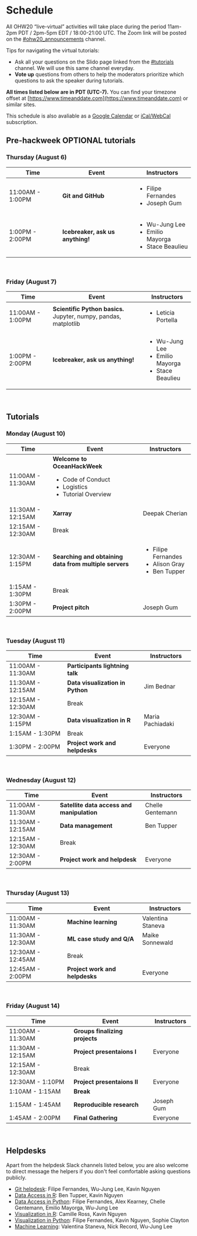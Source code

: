 # Schedule

All OHW20 “live-virtual” activities will take place during the period 11am-2pm PDT / 2pm-5pm EDT / 18:00-21:00 UTC.  The Zoom link will be posted on the [#ohw20_announcements](https://app.slack.com/client/TUFFMB3EE/C017HT6NSKZ) channel.

Tips for navigating the virtual tutorials:

- Ask all your questions on the Slido page linked from the [#tutorials](https://app.slack.com/client/TUFFMB3EE/G018QH20KAM) channel. We will use this same channel everyday.
- **Vote up** questions from others to help the moderators prioritize which questions to ask the speaker during tutorials.


**All times listed below are in PDT (UTC-7).** You can find your timezone offset at [https://www.timeanddate.com](https://www.timeanddate.com) or similar sites.

This schedule is also avaliable as a
[Google Calendar](https://calendar.google.com/calendar/embed?src=c_05tbvgs1f29lrv2s17diuscuhc%40group.calendar.google.com&ctz=America%2FNew_York)
or [iCal/WebCal](https://calendar.google.com/calendar/ical/c_05tbvgs1f29lrv2s17diuscuhc%40group.calendar.google.com/public/basic.ics)
subscription.


## Pre-hackweek OPTIONAL tutorials

### Thursday (August 6)

<table>
  <thead>
    <tr>
      <th>Time</th>
      <th>Event</th>
      <th>Instructors</th>
    </tr>
  </thead>
  <tbody>
    <tr>
      <td>11:00AM - 1:00PM</td>
      <td>
        <strong>Git and GitHub</strong>
      </td>
      <td>
        <ul>
          <li>Filipe Fernandes</li>
          <li>Joseph Gum</li>
        </ul>
      </td>
    </tr>
    <tr>
      <td>1:00PM - 2:00PM</td>
      <td><strong>Icebreaker, ask us anything!</strong></td>
      <td>
        <ul>
          <li>Wu-Jung Lee</li>
          <li>Emilio Mayorga</li>
          <li>Stace Beaulieu</a></li>
        </ul>
      </td>
    </tr>
    <tr>
  </tbody>
</table>

<br>

### Friday (August 7)

<table>
  <thead>
    <tr>
      <th>Time</th>
      <th>Event</th>
      <th>Instructors</th>
    </tr>
  </thead>
  <tbody>
    <tr>
      <td>11:00AM - 1:00PM</td>
      <td>
        <strong>Scientific Python basics.</strong> Jupyter, numpy, pandas, matplotlib
      </td>
      <td>
        <ul>
          <li>Leticia Portella</li>
        </ul>
      </td>
    </tr>
    <tr>
      <td>1:00PM - 2:00PM</td>
      <td><strong>Icebreaker, ask us anything!</strong></td>
      <td>
        <ul>
          <li>Wu-Jung Lee</li>
          <li>Emilio Mayorga</li>
          <li>Stace Beaulieu</a></li>
        </ul>
      </td>
    </tr>
    <tr>
  </tbody>
</table>


<br>

## Tutorials

### Monday (August 10)

<table>
  <thead>
    <tr>
      <th>Time</th>
      <th>Event</th>
      <th>Instructors</th>
    </tr>
  </thead>
  <tbody>
    <tr>
      <td>11:00AM - 11:30AM</td>
      <td>
        <strong>Welcome to OceanHackWeek</strong>
        <ul>
          <li>Code of Conduct</li>
          <li>Logistics</li>
          <li>Tutorial Overview</a></li>
        </ul>
      </td>
      <td> </td>
    </tr>
    <tr>
      <td>11:30AM - 12:15AM</td>
      <td><strong>Xarray</strong></td>
      <td>Deepak Cherian</td>
    </tr>
    <tr>
      <td>12:15AM - 12:30AM</td>
      <td>Break</td>
      <td> </td>
    </tr>
    <tr>
      <td>12:30AM - 1:15PM</td>
      <td><strong>Searching and obtaining data from multiple servers</strong></td>
      <td>
        <ul>
          <li>Filipe Fernandes</li>
          <li>Alison Gray</li>
          <li>Ben Tupper</li>
        </ul>
      </td>
    </tr>
    <tr>
      <td>1:15AM - 1:30PM</td>
      <td>Break</td>
      <td> </td>
    </tr>
    <tr>
      <td>1:30PM - 2:00PM</td>
      <td><strong>Project pitch</strong></td>
      <td>Joseph Gum</td>
    </tr>
  </tbody>
</table>

<br>

### Tuesday (August 11)

<table>
  <thead>
    <tr>
      <th>Time</th>
      <th>Event</th>
      <th>Instructors</th>
    </tr>
  </thead>
  <tbody>
    <tr>
      <td>11:00AM - 11:30AM</td>
      <td>
        <strong>Participants lightning talk</strong>
      </td>
      <td> </td>
    </tr>
    <tr>
      <td>11:30AM - 12:15AM</td>
      <td><strong>Data visualization in Python</strong></td>
      <td>Jim Bednar</td>
    </tr>
    <tr>
      <td>12:15AM - 12:30AM</td>
      <td>Break</td>
      <td> </td>
    </tr>
    <tr>
      <td>12:30AM - 1:15PM</td>
      <td><strong>Data visualization in R</strong></td>
      <td>Maria Pachiadaki</td>
    </tr>
    <tr>
      <td>1:15AM - 1:30PM</td>
      <td>Break</td>
      <td> </td>
    </tr>
    <tr>
      <td>1:30PM - 2:00PM</td>
      <td><strong>Project work and helpdesks</strong></td>
      <td>Everyone</td>
    </tr>
  </tbody>
</table>

<br>

### Wednesday (August 12)

<table>
  <thead>
    <tr>
      <th>Time</th>
      <th>Event</th>
      <th>Instructors</th>
    </tr>
  </thead>
  <tbody>
    <tr>
      <td>11:00AM - 11:30AM</td>
      <td>
        <strong>Satellite data access and manipulation</strong>
      </td>
      <td>Chelle Gentemann</td>
    </tr>
    <tr>
      <td>11:30AM - 12:15AM</td>
      <td><strong>Data management</strong></td>
      <td>Ben Tupper</td>
    </tr>
    <tr>
      <td>12:15AM - 12:30AM</td>
      <td>Break</td>
      <td> </td>
    </tr>
    <tr>
      <td>12:30AM - 2:00PM</td>
      <td><strong>Project work and helpdesk</strong></td>
      <td>Everyone</td>
    </tr>
  </tbody>
</table>

<br>

### Thursday (August 13)

<table>
  <thead>
    <tr>
      <th>Time</th>
      <th>Event</th>
      <th>Instructors</th>
    </tr>
  </thead>
  <tbody>
    <tr>
      <td>11:00AM - 11:30AM</td>
      <td>
        <strong>Machine learning</strong>
      </td>
      <td>Valentina Staneva</td>
    </tr>
    <tr>
      <td>11:30AM - 12:30AM</td>
      <td><strong>ML case study and Q/A</strong></td>
      <td>Maike Sonnewald</td>
    </tr>
    <tr>
      <td>12:30AM - 12:45AM</td>
      <td>Break</td>
      <td> </td>
    </tr>
    <tr>
      <td>12:45AM - 2:00PM</td>
      <td><strong>Project work and helpdesks</strong></td>
      <td>Everyone</td>
    </tr>
  </tbody>
</table>

<br>

### Friday (August 14)

<table>
  <thead>
    <tr>
      <th>Time</th>
      <th>Event</th>
      <th>Instructors</th>
    </tr>
  </thead>
  <tbody>
    <tr>
      <td>11:00AM - 11:30AM</td>
      <td>
        <strong>Groups finalizing projects</strong>
      </td>
      <td> </td>
    </tr>
    <tr>
      <td>11:30AM - 12:15AM</td>
      <td><strong>Project presentaions I</strong></td>
      <td>Everyone</td>
    </tr>
    <tr>
      <td>12:15AM - 12:30AM</td>
      <td>Break</td>
      <td> </td>
    </tr>
    <tr>
      <td>12:30AM - 1:10PM</td>
      <td><strong>Project presentaions II</strong></td>
      <td>Everyone</td>
    </tr>
    <tr>
      <td>1:10AM - 1:15AM</td>
      <td><strong>Break</strong></td>
      <td> </td>
    </tr>
    <tr>
      <td>1:15AM - 1:45AM</td>
      <td><strong>Reproducible research</strong></td>
      <td>Joseph Gum</td>
    </tr>
    <tr>
      <td>1:45AM - 2:00PM</td>
      <td><strong>Final Gathering</strong></td>
      <td>Everyone</td>
    </tr>
  </tbody>
</table>

<br>

## Helpdesks

Apart from the helpdesk Slack channels listed below, you are also welcome to direct message the helpers if you don't feel comfortable asking questions publicly.

- [Git helpdesk](https://app.slack.com/client/TUFFMB3EE/C018C1MMK0A): Filipe Fernandes, Wu-Jung Lee, Kavin Nguyen
- [Data Access in R](https://app.slack.com/client/TUFFMB3EE/C01859W5BQE): Ben Tupper, Kavin Nguyen
- [Data Access in Python](https://app.slack.com/client/TUFFMB3EE/C018QL3JH5X): Filipe Fernandes, Alex Kearney, Chelle Gentemann, Emilio Mayorga, Wu-Jung Lee
- [Visualization in R](https://app.slack.com/client/TUFFMB3EE/C018C882SM9): Camille Ross, Kavin Nguyen
- [Visualization in Python](https://app.slack.com/client/TUFFMB3EE/C018C27E7FU): Filipe Fernandes, Kavin Nguyen, Sophie Clayton
- [Machine Learning](https://app.slack.com/client/TUFFMB3EE/C0185A712QN): Valentina Staneva, Nick Record, Wu-Jung Lee

